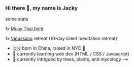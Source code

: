 ### Hi there 👋, my name is Jacky 


some stats

1x [Muay Thai fight](https://youtu.be/NSNgyCN6xHs)

1x [Vipassana](https://www.dhamma.org) retreat (10-day silent meditation retreat)



- :cn: born in China, raised in NYC :statue_of_liberty:
- 🌱 currently learning web dev (HTML / CSS / Javascript)
- 🤔 currently intrigued by trees, plants, and mycology 
-->
